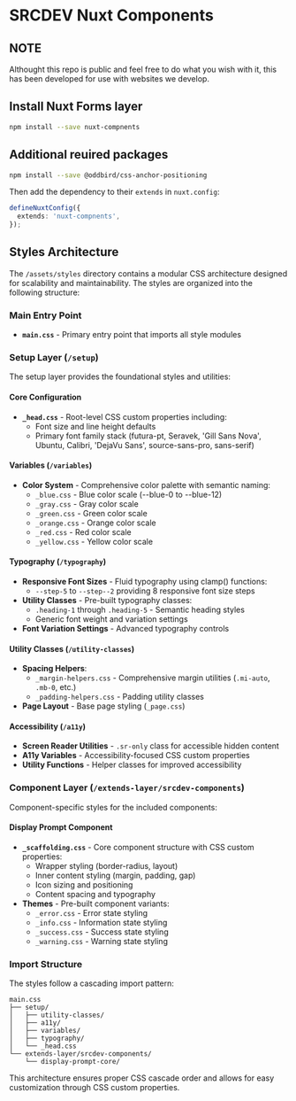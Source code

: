# SRCDEV Nuxt Components

## NOTE

Althought this repo is public and feel free to do what you wish with it, this has been developed for use with websites we develop.

## Install Nuxt Forms layer

```bash
npm install --save nuxt-compnents
```

## Additional reuired packages

```bash
npm install --save @oddbird/css-anchor-positioning
```

Then add the dependency to their `extends` in `nuxt.config`:

```ts
defineNuxtConfig({
  extends: 'nuxt-compnents',
});
```

## Styles Architecture

The `/assets/styles` directory contains a modular CSS architecture designed for scalability and maintainability. The styles are organized into the following structure:

### Main Entry Point

- **`main.css`** - Primary entry point that imports all style modules

### Setup Layer (`/setup`)

The setup layer provides the foundational styles and utilities:

#### Core Configuration

- **`_head.css`** - Root-level CSS custom properties including:
  - Font size and line height defaults
  - Primary font family stack (futura-pt, Seravek, 'Gill Sans Nova', Ubuntu, Calibri, 'DejaVu Sans', source-sans-pro, sans-serif)

#### Variables (`/variables`)

- **Color System** - Comprehensive color palette with semantic naming:
  - `_blue.css` - Blue color scale (--blue-0 to --blue-12)
  - `_gray.css` - Gray color scale
  - `_green.css` - Green color scale
  - `_orange.css` - Orange color scale
  - `_red.css` - Red color scale
  - `_yellow.css` - Yellow color scale

#### Typography (`/typography`)

- **Responsive Font Sizes** - Fluid typography using clamp() functions:
  - `--step-5` to `--step--2` providing 8 responsive font size steps
- **Utility Classes** - Pre-built typography classes:
  - `.heading-1` through `.heading-5` - Semantic heading styles
  - Generic font weight and variation settings
- **Font Variation Settings** - Advanced typography controls

#### Utility Classes (`/utility-classes`)

- **Spacing Helpers**:
  - `_margin-helpers.css` - Comprehensive margin utilities (`.mi-auto`, `.mb-0`, etc.)
  - `_padding-helpers.css` - Padding utility classes
- **Page Layout** - Base page styling (`_page.css`)

#### Accessibility (`/a11y`)

- **Screen Reader Utilities** - `.sr-only` class for accessible hidden content
- **A11y Variables** - Accessibility-focused CSS custom properties
- **Utility Functions** - Helper classes for improved accessibility

### Component Layer (`/extends-layer/srcdev-components`)

Component-specific styles for the included components:

#### Display Prompt Component

- **`_scaffolding.css`** - Core component structure with CSS custom properties:
  - Wrapper styling (border-radius, layout)
  - Inner content styling (margin, padding, gap)
  - Icon sizing and positioning
  - Content spacing and typography
- **Themes** - Pre-built component variants:
  - `_error.css` - Error state styling
  - `_info.css` - Information state styling
  - `_success.css` - Success state styling
  - `_warning.css` - Warning state styling

### Import Structure

The styles follow a cascading import pattern:

```text
main.css
├── setup/
│   ├── utility-classes/
│   ├── a11y/
│   ├── variables/
│   ├── typography/
│   └── _head.css
└── extends-layer/srcdev-components/
    └── display-prompt-core/
```

This architecture ensures proper CSS cascade order and allows for easy customization through CSS custom properties.
